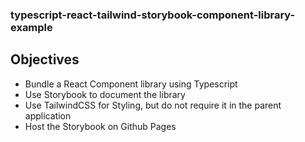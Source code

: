 ### typescript-react-tailwind-storybook-component-library-example

## Objectives

* Bundle a React Component library using Typescript
* Use Storybook to document the library
* Use TailwindCSS for Styling, but do not require it in the parent application
* Host the Storybook on Github Pages
